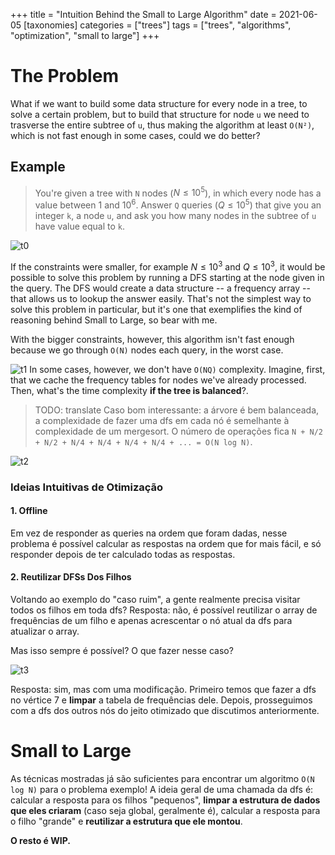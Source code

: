 +++
title = "Intuition Behind the Small to Large Algorithm"
date = 2021-06-05
[taxonomies]
categories = ["trees"]
tags = ["trees", "algorithms", "optimization", "small to large"]
+++

# The Problem
What if we want to build some data structure for every node in a tree, to solve
a certain problem, but to build that structure for node `u` we need to trasverse
the entire subtree of `u`, thus making the algorithm at least `O(N²)`, which is
not fast enough in some cases, could we do better?

## Example
> You're given a tree with `N` nodes ($N \le 10^5$), in which every node has a
value between $1$ and $10^6$. Answer `Q` queries ($Q \le 10^5$) that give you an
integer `k`, a node `u`, and ask you how many nodes in the subtree of `u` have
value equal to `k`. 

![t0](https://user-images.githubusercontent.com/8211902/120910700-4bbc0600-c657-11eb-9df6-493f39562b62.png)

If the constraints were smaller, for example $N \le 10^3$ and $Q \le 10^3$, it
would be possible to solve this problem by running a DFS starting at the node
given in the query. The DFS would create a data structure -- a frequency array
-- that allows us to lookup the answer easily. That's not the simplest way to
solve this problem in particular, but it's one that exemplifies the kind of
reasoning behind Small to Large, so bear with me.

With the bigger constraints, however, this algorithm isn't fast enough because
we go through `O(N)` nodes each query, in the worst case.

![t1](https://user-images.githubusercontent.com/8211902/120910175-01d12100-c653-11eb-86d8-dd77f574beae.png) 
In some cases, however, we don't have `O(NQ)` complexity. Imagine, first, that
we cache the frequency tables for nodes we've already processed. Then, what's
the time complexity **if the tree is balanced**?.
> TODO: translate
Caso bom interessante: a árvore é bem balanceada, a complexidade de fazer uma dfs em cada nó é semelhante à complexidade de um mergesort. O número de operações fica `N + N/2 + N/2 + N/4 + N/4 + N/4 + N/4 + ... = O(N log N)`.

![t2](https://user-images.githubusercontent.com/8211902/120910404-1ca49500-c655-11eb-92db-914a99183ef1.png)

### Ideias Intuitivas de Otimização

#### 1. Offline
Em vez de responder as queries na ordem que foram dadas, nesse problema é possível calcular as respostas na ordem que for mais fácil, e só responder depois de ter calculado todas as respostas.

#### 2. Reutilizar DFSs Dos Filhos
Voltando ao exemplo do "caso ruim", a gente realmente precisa visitar todos os filhos em toda dfs? Resposta: não, é possível reutilizar o array de frequências de um filho e apenas acrescentar o nó atual da dfs para atualizar o array.

Mas isso sempre é possível? O que fazer nesse caso?

![t3](https://user-images.githubusercontent.com/8211902/120910622-bb7dc100-c656-11eb-909a-4db0bc26e36b.png)

Resposta: sim, mas com uma modificação. Primeiro temos que fazer a dfs no vértice 7 e **limpar** a tabela de frequências dele. Depois, prosseguimos com a dfs dos outros nós do jeito otimizado que discutimos anteriormente.

# Small to Large

As técnicas mostradas já são suficientes para encontrar um algoritmo `O(N log N)` para o problema exemplo! A ideia geral de uma chamada da dfs é: calcular a resposta para os filhos "pequenos", **limpar a estrutura de dados que eles criaram** (caso seja global, geralmente é), calcular a resposta para o filho "grande" e **reutilizar a estrutura que ele montou**.

__O resto é WIP.__


